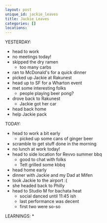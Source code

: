 ```yaml
---
layout: post
unique_id: jackie_leaves
title: Jackie Leaves
categories: []
locations: 
---
```


YESTERDAY:
* head to work
* no meetings today!
* skipped the dry ramen
  * too many carbs
* ran to McDonald's for a quick dinner
* picked up Jackie at Rakunest
* head up to SF for a Wharton event
* met some interesting folks
  * people playing beer pong?
* drove back to Rakunest
  * Jackie got her car
* head back home
* help Jackie pack

TODAY:
* head to work a bit early
  * picked up some cans of ginger beer
* scramble to get stuff done in the morning
* no lunch at work today!
* head to side location for Revvo summer bbq
  * good to chat with folks
  * Tett grilled some kbbq
* head home early
* dinner with Jackie and my Dad at Mifen
* took Jackie to the airport :(
* she headed back to Philly
* head to Studio M for bachata heat
  * social danced until 11:45 ish
  * last performance was decent
  * first two were so-so

LEARNINGS:
* 

